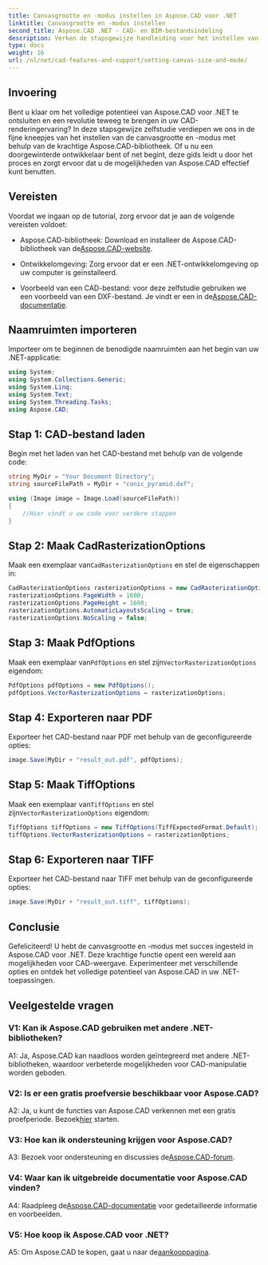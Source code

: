 ```yaml
---
title: Canvasgrootte en -modus instellen in Aspose.CAD voor .NET
linktitle: Canvasgrootte en -modus instellen
second_title: Aspose.CAD .NET - CAD- en BIM-bestandsindeling
description: Verken de stapsgewijze handleiding voor het instellen van de canvasgrootte en -modus in Aspose.CAD voor .NET. Optimaliseer uw CAD-weergave eenvoudig met behulp van deze uitgebreide tutorial.
type: docs
weight: 16
url: /nl/net/cad-features-and-support/setting-canvas-size-and-mode/
---
```

## Invoering

Bent u klaar om het volledige potentieel van Aspose.CAD voor .NET te ontsluiten en een revolutie teweeg te brengen in uw CAD-renderingervaring? In deze stapsgewijze zelfstudie verdiepen we ons in de fijne kneepjes van het instellen van de canvasgrootte en -modus met behulp van de krachtige Aspose.CAD-bibliotheek. Of u nu een doorgewinterde ontwikkelaar bent of net begint, deze gids leidt u door het proces en zorgt ervoor dat u de mogelijkheden van Aspose.CAD effectief kunt benutten.

## Vereisten

Voordat we ingaan op de tutorial, zorg ervoor dat je aan de volgende vereisten voldoet:

-  Aspose.CAD-bibliotheek: Download en installeer de Aspose.CAD-bibliotheek van de[Aspose.CAD-website](https://releases.aspose.com/cad/net/).

- Ontwikkelomgeving: Zorg ervoor dat er een .NET-ontwikkelomgeving op uw computer is geïnstalleerd.

-  Voorbeeld van een CAD-bestand: voor deze zelfstudie gebruiken we een voorbeeld van een DXF-bestand. Je vindt er een in de[Aspose.CAD-documentatie](https://reference.aspose.com/cad/net/).

## Naamruimten importeren

Importeer om te beginnen de benodigde naamruimten aan het begin van uw .NET-applicatie:

```csharp
using System;
using System.Collections.Generic;
using System.Linq;
using System.Text;
using System.Threading.Tasks;
using Aspose.CAD;
```

## Stap 1: CAD-bestand laden

Begin met het laden van het CAD-bestand met behulp van de volgende code:

```csharp
string MyDir = "Your Document Directory";
string sourceFilePath = MyDir + "conic_pyramid.dxf";

using (Image image = Image.Load(sourceFilePath))
{
    //Hier vindt u uw code voor verdere stappen
}
```

## Stap 2: Maak CadRasterizationOptions

 Maak een exemplaar van`CadRasterizationOptions` en stel de eigenschappen in:

```csharp
CadRasterizationOptions rasterizationOptions = new CadRasterizationOptions();
rasterizationOptions.PageWidth = 1600;
rasterizationOptions.PageHeight = 1600;
rasterizationOptions.AutomaticLayoutsScaling = true;
rasterizationOptions.NoScaling = false;
```

## Stap 3: Maak PdfOptions

 Maak een exemplaar van`PdfOptions` en stel zijn`VectorRasterizationOptions` eigendom:

```csharp
PdfOptions pdfOptions = new PdfOptions();
pdfOptions.VectorRasterizationOptions = rasterizationOptions;
```

## Stap 4: Exporteren naar PDF

Exporteer het CAD-bestand naar PDF met behulp van de geconfigureerde opties:

```csharp
image.Save(MyDir + "result_out.pdf", pdfOptions);
```

## Stap 5: Maak TiffOptions

 Maak een exemplaar van`TiffOptions` en stel zijn`VectorRasterizationOptions` eigendom:

```csharp
TiffOptions tiffOptions = new TiffOptions(TiffExpectedFormat.Default);
tiffOptions.VectorRasterizationOptions = rasterizationOptions;
```

## Stap 6: Exporteren naar TIFF

Exporteer het CAD-bestand naar TIFF met behulp van de geconfigureerde opties:

```csharp
image.Save(MyDir + "result_out.tiff", tiffOptions);
```

## Conclusie

Gefeliciteerd! U hebt de canvasgrootte en -modus met succes ingesteld in Aspose.CAD voor .NET. Deze krachtige functie opent een wereld aan mogelijkheden voor CAD-weergave. Experimenteer met verschillende opties en ontdek het volledige potentieel van Aspose.CAD in uw .NET-toepassingen.

## Veelgestelde vragen

### V1: Kan ik Aspose.CAD gebruiken met andere .NET-bibliotheken?

A1: Ja, Aspose.CAD kan naadloos worden geïntegreerd met andere .NET-bibliotheken, waardoor verbeterde mogelijkheden voor CAD-manipulatie worden geboden.

### V2: Is er een gratis proefversie beschikbaar voor Aspose.CAD?

 A2: Ja, u kunt de functies van Aspose.CAD verkennen met een gratis proefperiode. Bezoek[hier](https://releases.aspose.com/) starten.

### V3: Hoe kan ik ondersteuning krijgen voor Aspose.CAD?

 A3: Bezoek voor ondersteuning en discussies de[Aspose.CAD-forum](https://forum.aspose.com/c/cad/19).

### V4: Waar kan ik uitgebreide documentatie voor Aspose.CAD vinden?

 A4: Raadpleeg de[Aspose.CAD-documentatie](https://reference.aspose.com/cad/net/) voor gedetailleerde informatie en voorbeelden.

### V5: Hoe koop ik Aspose.CAD voor .NET?

 A5: Om Aspose.CAD te kopen, gaat u naar de[aankooppagina](https://purchase.aspose.com/buy).